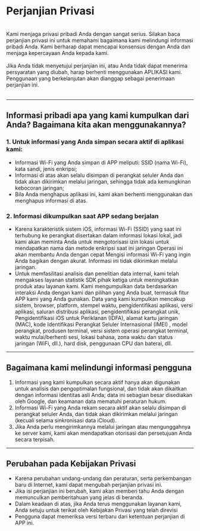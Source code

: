 # Perjanjian Privasi
<br>
Kami menjaga privasi pribadi Anda dengan sangat serius. Silakan baca perjanjian privasi ini untuk memahami bagaimana kami melindungi informasi pribadi Anda. Kami berharap dapat mencapai konsensus dengan Anda dan menjaga kepercayaan Anda kepada kami.
<br><br>Jika Anda tidak menyetujui perjanjian ini, atau Anda tidak dapat menerima persyaratan yang diubah, harap berhenti menggunakan APLIKASI kami. Penggunaan yang berkelanjutan akan dianggap sebagai penerimaan perjanjian ini.
<br><br>

***

## Informasi pribadi apa yang kami kumpulkan dari Anda? Bagaimana kita akan menggunakannya?
### 1. Untuk informasi yang Anda simpan secara aktif di aplikasi kami:
   - Informasi Wi-Fi yang Anda simpan di APP meliputi: SSID (nama Wi-Fi), kata sandi, jenis enkripsi;
   - Informasi di atas akan selalu disimpan di perangkat seluler Anda dan tidak akan dikirimkan melalui jaringan, sehingga tidak ada kemungkinan kebocoran jaringan;
   - Bila Anda menghapus aplikasi ini, kami akan berhenti menggunakan dan menghapus informasi di atas.


### 2. Informasi dikumpulkan saat APP sedang berjalan
   - Karena karakteristik sistem iOS, informasi Wi-Fi (SSID) yang saat ini terhubung ke perangkat disertakan dalam informasi lokasi lokal, jadi kami akan meminta Anda untuk mengotorisasi izin lokasi untuk mendapatkan nama dan metode enkripsi saat ini jaringan Operasi ini akan membantu Anda dengan cepat Mengisi informasi Wi-Fi yang ingin Anda bagikan dengan akurat. Informasi ini tidak dikirimkan melalui jaringan.
   - Untuk memfasilitasi analisis dan penelitian data internal, kami telah mengakses layanan statistik SDK pihak ketiga untuk meningkatkan produk atau layanan kami. Kami mengumpulkan data berdasarkan interaksi Anda dengan kami dan pilihan yang Anda buat, termasuk fitur APP kami yang Anda gunakan. Data yang kami kumpulkan mencakup sistem, browser, platform, stempel waktu, pengidentifikasi aplikasi, versi aplikasi, saluran distribusi aplikasi, pengidentifikasi perangkat unik, Pengidentifikasi iOS untuk Periklanan (IDFA), alamat kartu jaringan (MAC), kode Identifikasi Perangkat Seluler Internasional (IMEI) , model perangkat, produsen terminal, versi sistem operasi perangkat terminal, waktu mulai/berhenti sesi, lokasi bahasa, zona waktu dan status jaringan (WiFi, dll.), hard disk, penggunaan CPU dan baterai, dll.

 

***
## Bagaimana kami melindungi informasi pengguna
   1. Informasi yang kami kumpulkan secara aktif hanya akan digunakan untuk analisis dan pengoptimalan fungsional, dan tidak akan dikaitkan dengan informasi identitas asli Anda; data ini sebagian besar disediakan oleh Google, dan keamanan data mematuhi peraturan hukum.
   2. Informasi Wi-Fi yang Anda rekam secara aktif akan selalu disimpan di perangkat seluler Anda, dan tidak akan dikirimkan melalui jaringan (kecuali selama sinkronisasi data iCloud).
   3. Jika Anda perlu mengirimkannya melalui jaringan atau mengunggahnya ke server kami, kami akan mendapatkan otorisasi dan persetujuan Anda secara terpisah.
***

## Perubahan pada Kebijakan Privasi
   - Karena perubahan undang-undang dan peraturan, serta perkembangan baru di Internet, kami dapat mengubah perjanjian privasi ini.
   - Jika isi perjanjian ini berubah, kami akan memberi tahu Anda dengan memunculkan pemberitahuan yang jelas di beranda.
   - Dalam keadaan di atas, jika Anda terus menggunakan layanan kami, Anda setuju untuk terikat oleh Kebijakan Privasi yang telah direvisi
   - Pengguna dapat memeriksa versi terbaru dari ketentuan perjanjian di APP ini.
